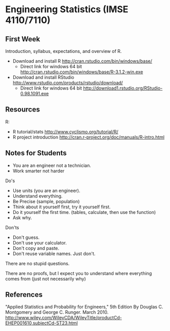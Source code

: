 # Engineering Statistics (IMSE 4110/7110)

## First Week

Introduction, syllabus, expectations, and overview of R.
 * Download and install R http://cran.rstudio.com/bin/windows/base/
   * Direct link for windows 64 bit http://cran.rstudio.com/bin/windows/base/R-3.1.2-win.exe
 * Download and install RStudio http://www.rstudio.com/products/rstudio/download/ 
   * Direct link for windows 64 bit http://download1.rstudio.org/RStudio-0.98.1091.exe

## Resources
R:
* R tutorial/stats http://www.cyclismo.org/tutorial/R/
* R project introduction http://cran.r-project.org/doc/manuals/R-intro.html

## Notes for Students

* You are an engineer not a technician.
* Work smarter not harder

Do's
* Use units (you are an engineer).
* Understand everything.
* Be Precise (sample, population)
* Think about it yourself first, try it yourself first.
* Do it yourself the first time. (tables, calculate, then use the function)
* Ask why.

Don'ts
* Don't guess.
* Don't use your calculator.
* Don't copy and paste.
* Don't reuse variable names. Just don't.

There are no stupid questions.

There are no proofs, but I expect you to understand where everything comes from (just not necessarily why)

## References
"Applied Statistics and Probability for Engineers," 5th Edition By Douglas C. Montgomery and George C. Runger.  March 2010. http://www.wiley.com/WileyCDA/WileyTitle/productCd-EHEP001610,subjectCd-ST23.html
